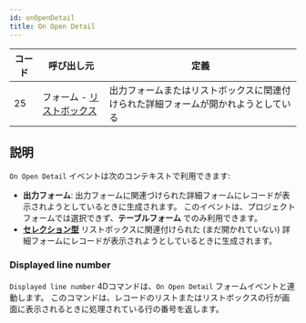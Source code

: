 ```yaml
---
id: onOpenDetail
title: On Open Detail
---
```


| コード | 呼び出し元                                             | 定義                                        |
| --- | ------------------------------------------------- | ----------------------------------------- |
| 25  | フォーム - [リストボックス](FormObjects/listbox_overview.md) | 出力フォームまたはリストボックスに関連付けられた詳細フォームが開かれようとしている |


## 説明

`On Open Detail` イベントは次のコンテキストで利用できます:

- **出力フォーム**: 出力フォームに関連づけられた詳細フォームにレコードが表示されようとしているときに生成されます。 このイベントは、プロジェクトフォームでは選択できず、**テーブルフォーム** でのみ利用できます。
- [**セレクション型**](FormObjects/listbox_overview.md#セレクションリストボックス) リストボックスに関連付けられた (まだ開かれていない) 詳細フォームにレコードが表示されようとしているときに生成されます。


### Displayed line number

`Displayed line number` 4Dコマンドは、`On Open Detail` フォームイベントと連動します。 このコマンドは、レコードのリストまたはリストボックスの行が画面に表示されるときに処理されている行の番号を返します。
